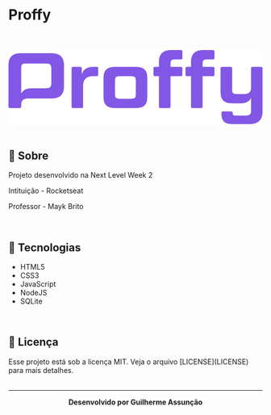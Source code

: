 # Proffy

<br>
<br>

<div align="center">
  <img src="public/images/logo-purple.svg" alt="Proffy">
</div>

<br>

## :bookmark_tabs: Sobre

Projeto desenvolvido na Next Level Week 2

Intituição - Rocketseat

Professor - Mayk Brito

<br>

## :hammer: Tecnologias

- HTML5
- CSS3
- JavaScript
- NodeJS
- SQLite

<br>

## :green_book: Licença 

<div align="left">
    Esse projeto está sob a licença MIT. Veja o arquivo [LICENSE](LICENSE) para mais detalhes.
</div>

<br>

---

<div align="center">
    <b>Desenvolvido por Guilherme Assunção</b>
</div>